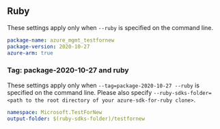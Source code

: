## Ruby

These settings apply only when `--ruby` is specified on the command line.

```yaml
package-name: azure_mgmt_testfornew
package-version: 2020-10-27
azure-arm: true
```

### Tag: package-2020-10-27 and ruby

These settings apply only when `--tag=package-2020-10-27 --ruby` is specified on the command line.
Please also specify `--ruby-sdks-folder=<path to the root directory of your azure-sdk-for-ruby clone>`.

```yaml $(tag) == 'package-2020-10-27' && $(ruby)
namespace: Microsoft.TestForNew
output-folder: $(ruby-sdks-folder)/testfornew
```
